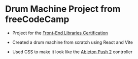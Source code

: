 # Drum Machine Project from freeCodeCamp

- Project for the [Front-End Libraries Certification](https://www.freecodecamp.org/learn/front-end-development-libraries/)
  
- Created a drum machine from scratch using React and Vite
- Used CSS to make it look like the [Ableton Push 2](https://www.ableton.com/en/push/) controller
